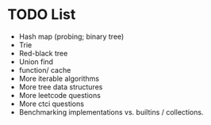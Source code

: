 # TODO List

- Hash map (probing; binary tree)
- Trie
- Red-black tree
- Union find
- function/ cache
- More iterable algorithms
- More tree data structures
- More leetcode questions
- More ctci questions
- Benchmarking implementations vs. builtins / collections.
